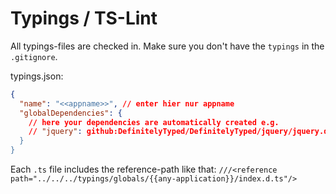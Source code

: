 # Typings / TS-Lint
All typings-files are checked in. Make sure you don't have the `typings` in the `.gitignore`.

typings.json:
```json
{
  "name": "<<appname>>", // enter hier nur appname
  "globalDependencies": {
    // here your dependencies are automatically created e.g.
    // "jquery": github:DefinitelyTyped/DefinitelyTyped/jquery/jquery.d.ts#056a2c38f5822903eadf7cc4acf566765681229b"
  }
}
```

Each `.ts` file includes the reference-path like that:
`///<reference path="../../../typings/globals/{{any-application}}/index.d.ts"/>`

